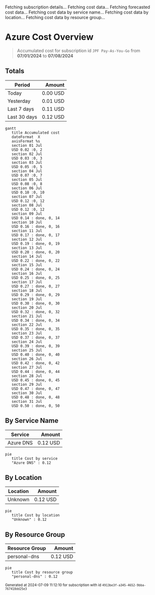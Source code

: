 Fetching subscription details...
Fetching cost data...
Fetching forecasted cost data...
Fetching cost data by service name...
Fetching cost data by location...
Fetching cost data by resource group...
# Azure Cost Overview

> Accumulated cost for subscription id `JPF Pay-As-You-Go` from **07/01/2024** to **07/08/2024**

## Totals

|Period|Amount|
|---|---:|
|Today|0.00 USD|
|Yesterday|0.01 USD|
|Last 7 days|0.11 USD|
|Last 30 days|0.12 USD|

```mermaid
gantt
   title Accumulated cost
   dateFormat  X
   axisFormat %s
   section 01 Jul
   USD 0.02 :0, 2
   section 02 Jul
   USD 0.03 :0, 3
   section 03 Jul
   USD 0.05 :0, 5
   section 04 Jul
   USD 0.07 :0, 7
   section 05 Jul
   USD 0.08 :0, 8
   section 06 Jul
   USD 0.10 :0, 10
   section 07 Jul
   USD 0.12 :0, 12
   section 08 Jul
   USD 0.12 :0, 12
   section 09 Jul
   USD 0.14 : done, 0, 14
   section 10 Jul
   USD 0.16 : done, 0, 16
   section 11 Jul
   USD 0.17 : done, 0, 17
   section 12 Jul
   USD 0.19 : done, 0, 19
   section 13 Jul
   USD 0.20 : done, 0, 20
   section 14 Jul
   USD 0.22 : done, 0, 22
   section 15 Jul
   USD 0.24 : done, 0, 24
   section 16 Jul
   USD 0.25 : done, 0, 25
   section 17 Jul
   USD 0.27 : done, 0, 27
   section 18 Jul
   USD 0.29 : done, 0, 29
   section 19 Jul
   USD 0.30 : done, 0, 30
   section 20 Jul
   USD 0.32 : done, 0, 32
   section 21 Jul
   USD 0.34 : done, 0, 34
   section 22 Jul
   USD 0.35 : done, 0, 35
   section 23 Jul
   USD 0.37 : done, 0, 37
   section 24 Jul
   USD 0.39 : done, 0, 39
   section 25 Jul
   USD 0.40 : done, 0, 40
   section 26 Jul
   USD 0.42 : done, 0, 42
   section 27 Jul
   USD 0.44 : done, 0, 44
   section 28 Jul
   USD 0.45 : done, 0, 45
   section 29 Jul
   USD 0.47 : done, 0, 47
   section 30 Jul
   USD 0.48 : done, 0, 48
   section 31 Jul
   USD 0.50 : done, 0, 50
```

## By Service Name

|Service|Amount|
|---|---:|
|Azure DNS|0.12 USD|

```mermaid
pie
   title Cost by service
   "Azure DNS" : 0.12
```

## By Location

|Location|Amount|
|---|---:|
|Unknown|0.12 USD|

```mermaid
pie
   title Cost by location
   "Unknown" : 0.12
```

## By Resource Group

|Resource Group|Amount|
|---|---:|
|personal-dns|0.12 USD|

```mermaid
pie
   title Cost by resource group
   "personal-dns" : 0.12
```

<sup>Generated at 2024-07-09 11:12:10 for subscription with id `4913be3f-a345-4652-9bba-767418dd25e3`</sup>
